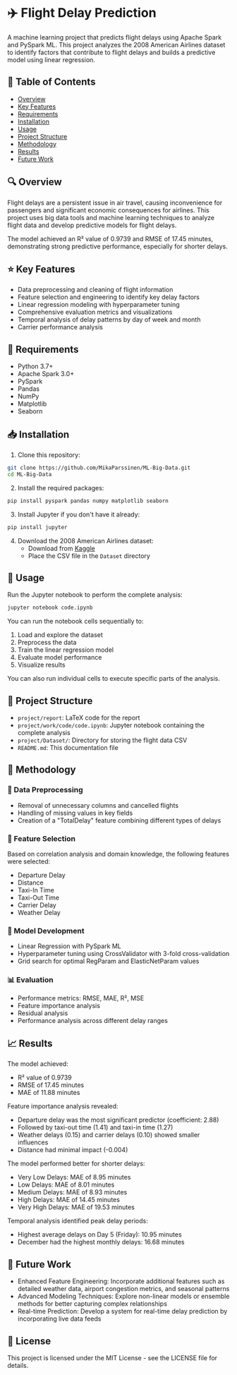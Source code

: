 # ✈️ Flight Delay Prediction

A machine learning project that predicts flight delays using Apache Spark and PySpark ML. This project analyzes the 2008 American Airlines dataset to identify factors that contribute to flight delays and builds a predictive model using linear regression.

## 📑 Table of Contents
- [Overview](#overview)
- [Key Features](#key-features)
- [Requirements](#requirements)
- [Installation](#installation)
- [Usage](#usage)
- [Project Structure](#project-structure)
- [Methodology](#methodology)
- [Results](#results)
- [Future Work](#future-work)

## 🔍 Overview

Flight delays are a persistent issue in air travel, causing inconvenience for passengers and significant economic consequences for airlines. This project uses big data tools and machine learning techniques to analyze flight data and develop predictive models for flight delays.

The model achieved an R² value of 0.9739 and RMSE of 17.45 minutes, demonstrating strong predictive performance, especially for shorter delays.

## ⭐ Key Features

- Data preprocessing and cleaning of flight information
- Feature selection and engineering to identify key delay factors
- Linear regression modeling with hyperparameter tuning
- Comprehensive evaluation metrics and visualizations
- Temporal analysis of delay patterns by day of week and month
- Carrier performance analysis

## 🔧 Requirements

- Python 3.7+
- Apache Spark 3.0+
- PySpark
- Pandas
- NumPy
- Matplotlib
- Seaborn

## 📥 Installation

1. Clone this repository:
```bash
git clone https://github.com/MikaParssinen/ML-Big-Data.git
cd ML-Big-Data
```

2. Install the required packages:
```bash
pip install pyspark pandas numpy matplotlib seaborn
```

3. Install Jupyter if you don't have it already:
```bash
pip install jupyter
```

4. Download the 2008 American Airlines dataset:
   - Download from [Kaggle](https://www.kaggle.com/datasets/artomas/us-flights/data)
   - Place the CSV file in the `Dataset` directory

## 🚀 Usage

Run the Jupyter notebook to perform the complete analysis:

```bash
jupyter notebook code.ipynb
```

You can run the notebook cells sequentially to:
1. Load and explore the dataset
2. Preprocess the data
3. Train the linear regression model
4. Evaluate model performance
5. Visualize results

You can also run individual cells to execute specific parts of the analysis.

## 📁 Project Structure

- `project/report`: LaTeX code for the report
- `project/work/code/code.ipynb`: Jupyter notebook containing the complete analysis
- `project/Dataset/`: Directory for storing the flight data CSV
- `README.md`: This documentation file

## 🔬 Methodology

### 🧹 Data Preprocessing
- Removal of unnecessary columns and cancelled flights
- Handling of missing values in key fields
- Creation of a "TotalDelay" feature combining different types of delays

### 🔎 Feature Selection
Based on correlation analysis and domain knowledge, the following features were selected:
- Departure Delay
- Distance
- Taxi-In Time
- Taxi-Out Time
- Carrier Delay
- Weather Delay

### 🤖 Model Development
- Linear Regression with PySpark ML
- Hyperparameter tuning using CrossValidator with 3-fold cross-validation
- Grid search for optimal RegParam and ElasticNetParam values

### 📊 Evaluation
- Performance metrics: RMSE, MAE, R², MSE
- Feature importance analysis
- Residual analysis
- Performance analysis across different delay ranges

## 📈 Results

The model achieved:
- R² value of 0.9739
- RMSE of 17.45 minutes
- MAE of 11.88 minutes

Feature importance analysis revealed:
- Departure delay was the most significant predictor (coefficient: 2.88)
- Followed by taxi-out time (1.41) and taxi-in time (1.27)
- Weather delays (0.15) and carrier delays (0.10) showed smaller influences
- Distance had minimal impact (-0.004)

The model performed better for shorter delays:
- Very Low Delays: MAE of 8.95 minutes
- Low Delays: MAE of 8.01 minutes
- Medium Delays: MAE of 8.93 minutes
- High Delays: MAE of 14.45 minutes
- Very High Delays: MAE of 19.53 minutes

Temporal analysis identified peak delay periods:
- Highest average delays on Day 5 (Friday): 10.95 minutes
- December had the highest monthly delays: 16.68 minutes

## 🔮 Future Work

- Enhanced Feature Engineering: Incorporate additional features such as detailed weather data, airport congestion metrics, and seasonal patterns
- Advanced Modeling Techniques: Explore non-linear models or ensemble methods for better capturing complex relationships
- Real-time Prediction: Develop a system for real-time delay prediction by incorporating live data feeds

## 📄 License

This project is licensed under the MIT License - see the LICENSE file for details.
